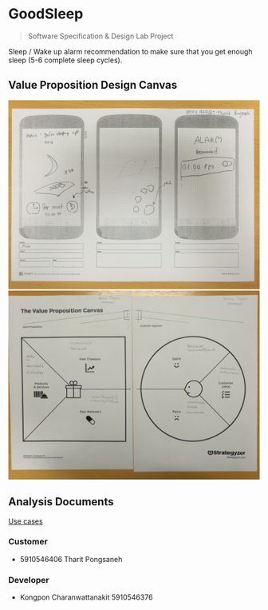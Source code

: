 # GoodSleep
> Software Specification & Design Lab Project

Sleep / Wake up alarm recommendation to make sure that you get enough sleep (5-6 complete sleep cycles).

## Value Proposition Design Canvas
![design](./design.jpg)
![canvas](./canvas.jpg)

## Analysis Documents
[Use cases](https://docs.google.com/document/d/1dD_cxPYbCFvI-vANBOuGUSiHkujDUJF7J6K6F128-mE/edit?usp=sharing)

### Customer
- 5910546406 Tharit Pongsaneh

### Developer
- Kongpon Charanwattanakit 5910546376